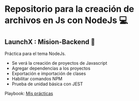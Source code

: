 # Repositorio para la creación de archivos en Js con NodeJs 💻
## LaunchX : Mision-Backend 🚀

Práctica para el tema NodeJs.

- Se verá la creación de proyectos de Javascript
- Agregar dependencias a los proyectos
- Exportación e importación de clases
- Habilitar comandos NPM
- Prueba de unidad básica con JEST

Playbook: [Mis prácticas](https://github.com/dev-LuisSM/playbook)
